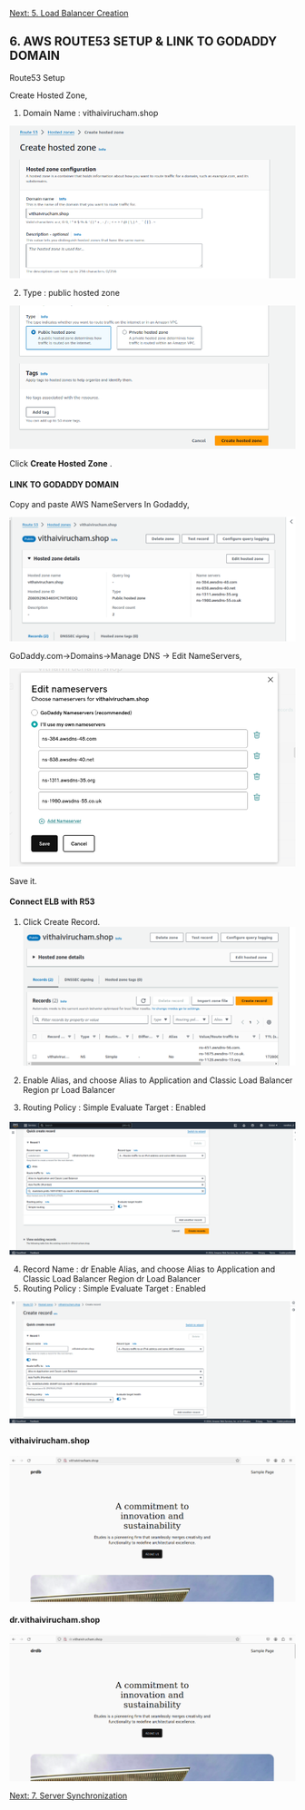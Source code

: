
[Next: 5. Load Balancer Creation](r53.md)

## 6. AWS ROUTE53 SETUP & LINK TO GODADDY DOMAIN

Route53 Setup

Create Hosted Zone,

1. Domain Name : vithaivirucham.shop

![alt text](images/r1.0.png)

2. Type : public hosted zone

![alt text](images/r1.1.png)

Click **Create Hosted Zone** .

#### LINK TO GODADDY DOMAIN

Copy and paste AWS NameServers In Godaddy,

![alt text](images/r1.2.png)

GoDaddy.com->Domains->Manage DNS -> Edit NameServers,

![alt text](images/r1.3.png)

Save it.

#### Connect ELB with R53
1. Click Create Record.
![alt text](images/r1.4.png)

2. Enable Alias, and choose
   Alias to Application and Classic Load Balancer
   Region
   pr Load Balancer

3. Routing Policy : Simple
   Evaluate Target : Enabled

![alt text](images/r1.5.png)

4. Record Name : dr
   Enable Alias, and choose
   Alias to Application and Classic Load Balancer
   Region
   dr Load Balancer
5. Routing Policy : Simple
   Evaluate Target : Enabled

![alt text](images/r1.6.png)

#### vithaivirucham.shop

![alt text](images/r1.7.png)

#### dr.vithaivirucham.shop

![alt text](images/r1.8.png)


[Next: 7. Server Synchronization ](sync.md)